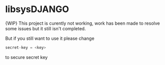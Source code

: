 # libsysDJANGO
{WIP}
This project is curently not working, work has been made to resolve some issues but it still isn't completed. 

But if you still want to use it please change 
```python
secret-key = <key>
```
to secure secret key

